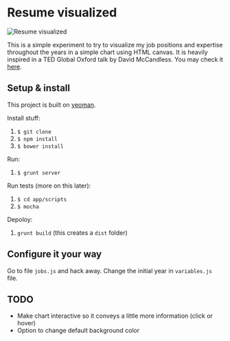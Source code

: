 # Resume visualized

![Resume visualized](https://cld.pt/dl/download/0e6741a6-9645-468e-b6a2-860536d9773f/Screen%20Shot%202016-04-24%20at%2011.11.28.png)

This is a simple experiment to try to visualize my job positions and expertise throughout the years in a simple chart using HTML canvas. It is heavily inspired in a TED Global Oxford talk by David McCandless. You may check it [here](http://www.informationisbeautiful.net/2010/the-beauty-of-data-visualization/).

## Setup & install

This project is built on [yeoman](http://yeoman.io/).

Install stuff:

1. `$ git clone`
2. `$ npm install`
3. `$ bower install`

Run:

1. `$ grunt server`

Run tests (more on this later):

1. `$ cd app/scripts`
2. `$ mocha`

Depoloy:

1. `grunt build` (this creates a `dist` folder)

## Configure it your way

Go to file `jobs.js` and hack away. Change the initial year in `variables.js` file.

## TODO

- Make chart interactive so it conveys a little more information (click or hover)
- Option to change default background color
